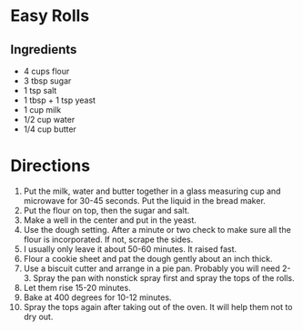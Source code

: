 # Easy Rolls

## Ingredients
* 4 cups flour
* 3 tbsp sugar
* 1 tsp salt
* 1 tbsp + 1 tsp yeast
* 1 cup milk
* 1/2 cup water
* 1/4 cup butter

# Directions
1. Put the milk, water and butter together in a glass measuring cup and microwave for 30-45 seconds. Put the liquid in the bread maker.
2. Put the flour on top, then the sugar and salt. 
3. Make a well in the center and put in the yeast. 
4. Use the dough setting. After a minute or two check to make sure all the flour is incorporated. If not, scrape the sides. 
5. I usually only leave it about 50-60 minutes. It raised fast. 
6. Flour a cookie sheet and pat the dough gently about an inch thick. 
7. Use a biscuit cutter and arrange in a pie pan. Probably you will need 2-3. Spray the pan with nonstick spray first and spray the tops of the rolls. 
8. Let them rise 15-20 minutes.
9. Bake at 400 degrees for 10-12 minutes. 
10. Spray the tops again after taking out of the oven. It will help them not to dry out. 
